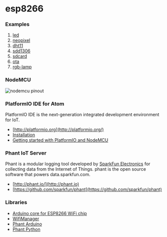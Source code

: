 # esp8266

### Examples

1. [led](https://github.com/lvidarte/esp8266/tree/master/examples/led)
2. [neopixel](https://github.com/lvidarte/esp8266/tree/master/examples/neopixel)
3. [dht11](https://github.com/lvidarte/esp8266/tree/master/examples/dht11)
4. [sdd1306](https://github.com/lvidarte/esp8266/tree/master/examples/sdd1306)
5. [sdcard](https://github.com/lvidarte/esp8266/tree/master/examples/sdcard)
6. [ota](https://github.com/lvidarte/esp8266/tree/master/examples/ota)
7. [rgb-lamp](https://github.com/lvidarte/esp8266/tree/master/examples/rgb-lamp)

### NodeMCU

![nodemcu pinout](https://raw.githubusercontent.com/lvidarte/esp8266/master/nodemcu_pins.png)

### PlatformIO IDE for Atom

PlatformIO IDE is the next-generation integrated development environment for IoT.

 * [http://platformio.org](http://platformio.org/)
 * [Installation](http://docs.platformio.org/en/latest/ide/atom.html#installation)
 * [Getting started with PlatformIO and NodeMCU](https://www.losant.com/blog/getting-started-with-platformio-esp8266-nodemcu)

### Phant IoT Server

Phant is a modular logging tool developed by [SparkFun Electronics](https://www.sparkfun.com/) for collecting data from the Internet of Things. phant is the open source software that powers data.sparkfun.com.

 * [http://phant.io/](http://phant.io)
 * [https://github.com/sparkfun/phant](https://github.com/sparkfun/phant)

### Libraries

* [Arduino core for ESP8266 WiFi chip](https://github.com/esp8266/Arduino)
* [WifiManager](https://github.com/tzapu/WiFiManager)
* [Phant Arduino](https://github.com/sparkfun/phant-arduino)
* [Phant Python](https://github.com/matze/python-phant)
